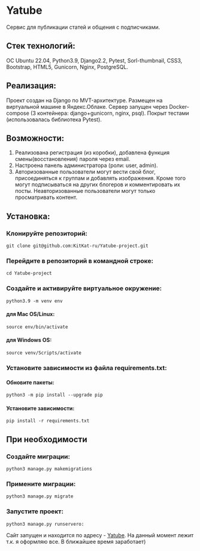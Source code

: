 # Yatube
Сервис для публикации статей и общения с подписчиками.

## Стек технологий:
OC Ubuntu 22.04, Python3.9, Django2.2, Pytest, Sorl-thumbnail, CSS3, Bootstrap, HTML5, Gunicorn, Nginx, PostgreSQL.

## Реализация:
Проект создан на Django по MVT-архитектуре. Размещен на виртуальной машине в Яндекс.Облаке. Сервер запущен через Docker-compose (3 контейнера: django+gunicorn, nginx, psql). Покрыт тестами (использовалась библиотека Pytest).

## Возможности:
1. Реализована регистрация (из коробки), добавлена функция смены(восстановления) пароля через email.
2. Настроена панель администратора (роли: user, admin).
3. Авторизованные пользователи могут вести свой блог, присоединяться к группам и добавлять изображения. Кроме того могут подписываться на других блогеров и комментировать их посты. Неавторизованные пользователи могут только просматривать контент.

## Установка:

### Клонируйте репозиторий:

    git clone git@github.com:KitKat-ru/Yatube-project.git

### Перейдите в репозиторий в командной строке:
    cd Yatube-project
  
### Создайте и активируйте виртуальное окружение:
    python3.9 -m venv env
#### для Mac OS/Linux:
    source env/bin/activate
#### для Windows OS:
    source venv/Scripts/activate
  
### Установите зависимости из файла requirements.txt:
#### Обновите пакеты:
    python3 -m pip install --upgrade pip
#### Установите зависимости: 
    pip install -r requirements.txt

## При необходимости
### Создайте миграции:
    python3 manage.py makemigrations
### Примените миграции:
    python3 manage.py migrate
  
### Запустите проект:
    python3 manage.py runserverо:

Сайт запущен и находится по адресу - [Yatube](http://taeray.sytes.net/). На данный момент лежит т.к. я оформляю все. В ближайшее время заработает)
